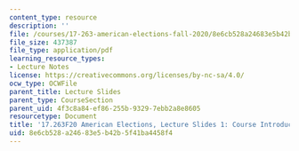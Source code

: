 ```yaml
---
content_type: resource
description: ''
file: /courses/17-263-american-elections-fall-2020/8e6cb528a24683e5b42b5f41ba4458f4_MIT17_263F20_Lec1.pdf
file_size: 437387
file_type: application/pdf
learning_resource_types:
- Lecture Notes
license: https://creativecommons.org/licenses/by-nc-sa/4.0/
ocw_type: OCWFile
parent_title: Lecture Slides
parent_type: CourseSection
parent_uid: 4f3c8a84-ef86-255b-9329-7ebb2a8e8605
resourcetype: Document
title: '17.263F20 American Elections, Lecture Slides 1: Course Introduction'
uid: 8e6cb528-a246-83e5-b42b-5f41ba4458f4
---
```


